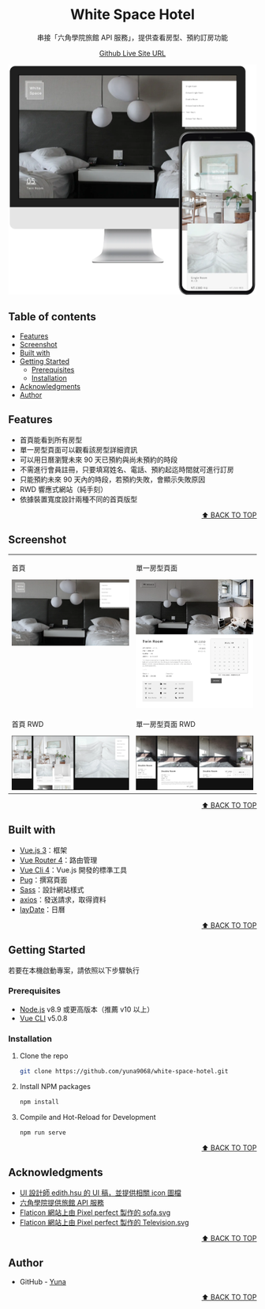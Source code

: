 <a name="readme-top"></a>

<div align="center">
  <h1>White Space Hotel</h1>
  <p>
    串接「六角學院旅館 API 服務」，提供查看房型、預約訂房功能
  </p>
  <p>
    <a href="https://yuna9068.github.io/white-space-hotel/">Github Live Site URL</a>
  </p>
</div>

![White Space Hotel](./docs/screenshot/website.webp)


## Table of contents

* [Features](#features)
* [Screenshot](#screenshot)
* [Built with](#built-with)
* [Getting Started](#getting-started)
    * [Prerequisites](#prerequisites)
    * [Installation](#installation)
* [Acknowledgments](#acknowledgments)
* [Author](#author)


## Features

* 首頁能看到所有房型
* 單一房型頁面可以觀看該房型詳細資訊
* 可以用日曆瀏覽未來 90 天已預約與尚未預約的時段
* 不需進行會員註冊，只要填寫姓名、電話、預約起迄時間就可進行訂房
* 只能預約未來 90 天內的時段，若預約失敗，會顯示失敗原因
* RWD 響應式網站（純手刻）
* 依據裝置寬度設計兩種不同的首頁版型

<p align="right"><a href="#readme-top">⬆︎ BACK TO TOP</a></p>


## Screenshot

<table>
  <tr valign="top">
    <td>
      <p>首頁</p>
      <img src="./docs/screenshot/home.webp" alt="首頁">
    </td>
    <td>
      <p>單一房型頁面</p>
      <img src="./docs/screenshot/detail.webp" alt="單一房型頁面">
    </td>
  </tr>
  <tr valign="top">
    <td>
      <p>首頁 RWD</p>
      <img src="./docs/screenshot/home-rwd.webp" alt="首頁 RWD">
    </td>
    <td>
      <p>單一房型頁面 RWD</p>
      <img src="./docs/screenshot/detail-rwd.webp" alt="單一房型頁面 RWD">
    </td>
  </tr>
</table>

<p align="right"><a href="#readme-top">⬆︎ BACK TO TOP</a></p>


## Built with

* [Vue.js 3](https://v3.cn.vuejs.org/ "Vue.js 3")：框架
* [Vue Router 4](https://next.router.vuejs.org "Vue Router 4")：路由管理
* [Vue Cli 4](https://cli.vuejs.org/zh/ "Vue Cli 4")：Vue.js 開發的標準工具
* [Pug](https://pugjs.org/api/getting-started.html "Pug")：撰寫頁面
* [Sass](https://sass-lang.com/ "Sass")：設計網站樣式
* [axios](https://github.com/axios/axios "axios")：發送請求，取得資料
* [layDate](https://www.layui.com/laydate/ "layDate")：日曆

<p align="right"><a href="#readme-top">⬆︎ BACK TO TOP</a></p>


## Getting Started

若要在本機啟動專案，請依照以下步驟執行

### Prerequisites
* [Node.js](https://nodejs.org) v8.9 或更高版本（推薦 v10 以上）
* [Vue CLI](https://cli.vuejs.org/guide/installation.html) v5.0.8

### Installation
1. Clone the repo
    ```sh
    git clone https://github.com/yuna9068/white-space-hotel.git
    ```
2. Install NPM packages
    ```sh
    npm install
    ```
3. Compile and Hot-Reload for Development
    ```sh
    npm run serve
    ```

<p align="right"><a href="#readme-top">⬆︎ BACK TO TOP</a></p>


## Acknowledgments

* [UI 設計師 edith.hsu 的 UI 稿，並提供相關 icon 圖檔](https://challenge.thef2e.com/user/1600?schedule=3851#works-3851 "The F2E - 前端修練精神時光屋 | edith.hsu")
* [六角學院提供旅館 API 服務](https://challenge.thef2e.com/news/17 "The F2E - 前端修練精神時光屋 | 第六關 - 旅館預約服務")
* [Flaticon 網站上由 Pixel perfect 製作的 sofa.svg](https://www.flaticon.com/free-icon/sofa_494967 "Sofa icon made by Pixel perfect from www.flaticon.com")
* [Flaticon 網站上由 Pixel perfect 製作的 Television.svg](https://www.flaticon.com/free-icon/television_637274 "Television icon made by Pixel perfect from www.flaticon.com")

<p align="right"><a href="#readme-top">⬆︎ BACK TO TOP</a></p>


## Author

- GitHub - [Yuna](https://github.com/yuna9068)

<p align="right"><a href="#readme-top">⬆︎ BACK TO TOP</a></p>

